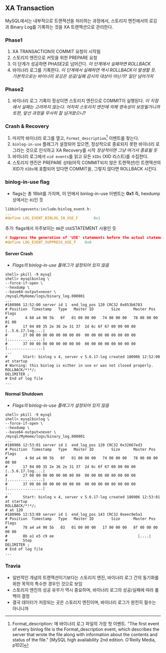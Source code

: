 ## XA Transaction
MySQL에서는 내부적으로 트랜잭션을 처리하는 과정에서, 스토리지 엔진에서의 로깅과 Binary Log를 기록하는 것을 XA 트랜잭션으로 관리한다.

### Phase1
1. XA TRANSACTION의 COMMIT 요청이 시작됨
2. 스토리지 엔진으로 커밋을 위한 PREPARE 요청
3. 이 단계가 성공하면 PHASE2로 넘어간다.
*이 단계에서 실패하면 ROLLBACK*
1. 바이너리 로그를 기록한다.
*이 단계에서 실패하면 역시 ROLLBACK이 발생할 듯. 기본적으로는 바이너리 로깅은 성공/실패 감시의 대상이 아닌가? 일단 넘어가자*

### Phase2
1. 바이너리 로그 기록이 정상이면 스토리지 엔진으로 COMMIT이 실행된다.
*이 지점에서 실패는 고려하지 않는다. 어차피 스토리지 엔진에 의해 영속성이 보장될거니까*
*또한, 앞선 과정을 무사히 잘 넘겨왔으니?*

### Crash & Recovery
1. 마지막 바이너리 로그를 열고, `Format_description`[^1] 이벤트를 찾는다.
2. `binlog-in-use` 플래그가 설정되어 있으면, 정상적으로 종료되지 못한 바이너리 로그라는 것으로 인식하고 XA Recovery를 시작
*정상적이면 그냥 여기서 종료될 듯*
3. 바이너리 로그에서 `xid events`를 읽고 모든 `XIDs` (XID 리스트)를 수집한다.
4. 스토리지 엔진은 PREPARE 상태(아직 COMMIT되지 않은 트랜잭션)인 트랜잭션의 XID가 `XIDs`에 포함되어 있다면 COMMIT을, 그렇지 않다면 ROLLBACK 시킨다.

### binlog-in-use flag
- flags는 총 16bit를 가지며, 이 안에서 binlog-in-use 이벤트는 **0x1**
즉, hexdump상에서는 `01`인 듯
```c++
libbinlogevents/include/binlog_event.h:
...
#define LOG_EVENT_BINLOG_IN_USE_F       0x1
```
추가: flags에서 자주보이는 `08`은 `USE`STATEMENT 사용인 듯
```c++
# Suppress the generation of 'USE' statements before the actual statement.
#define LOG_EVENT_SUPPRESS_USE_F    0x8
```
#### Server Crash
- *Flags의 binlog-in-use 플래그가 설정되어 있지 않음*
```
shell> pkill -9 mysql
shell> mysqlbinlog \
--force-if-open \
--hexdump \
--base64-output=never \
/mysql/MyHome/logs/binary_log.000001
...
#180906 12:52:00 server id 1  end_log_pos 120 CRC32 0x053b6783
# Position  Timestamp   Type   Master ID        Size      Master Pos    Flags
#        4 60 a4 90 5b   0f   01 00 00 00   74 00 00 00   78 00 00 00   01 00
#       17 04 00 35 2e 36 2e 31 37  2d 6c 6f 67 00 00 00 00 |..5.6.17.log....|
#       27 00 00 00 00 00 00 00 00  00 00 00 00 00 00 00 00 |................|
#       37 00 00 00 00 00 00 00 00  00 00 00 00 00 00 00 00 |................|
...
#       Start: binlog v 4, server v 5.6.17-log created 180906 12:52:00 at startup
# Warning: this binlog is either in use or was not closed properly.
ROLLBACK/*!*/;
DELIMITER ;
# End of log file
...
```
#### Normal Shutdown
- *Flags의 binlog-in-use 플래그가 설정되어 있지 않음*
```
shell> pkill -9 mysql
shell> mysqlbinlog \
--force-if-open \
--hexdump \
--base64-output=never \
/mysql/MyHome/logs/binary_log.000001
...
#180906 12:53:01 server id 1  end_log_pos 120 CRC32 0x32667ed3
# Position  Timestamp   Type   Master ID        Size      Master Pos    Flags
#        4 9d a4 90 5b   0f   01 00 00 00   74 00 00 00   78 00 00 00   00 00
#       17 04 00 35 2e 36 2e 31 37  2d 6c 6f 67 00 00 00 00 |..5.6.17.log....|
#       27 00 00 00 00 00 00 00 00  00 00 00 00 00 00 00 00 |................|
#       37 00 00 00 00 00 00 00 00  00 00 00 00 00 00 00 00 |................|
...
#       Start: binlog v 4, server v 5.6.17-log created 180906 12:53:01 at startup
ROLLBACK/*!*/;
# at 120
#180906 12:53:08 server id 1  end_log_pos 143 CRC32 0xeec9e5a1
# Position  Timestamp   Type   Master ID        Size      Master Pos    Flags
#       78 a4 a4 90 5b   03   01 00 00 00   17 00 00 00   8f 00 00 00   00 00
#       8b a1 e5 c9 ee                                      |....|
#       Stop
DELIMITER ;
# End of log file
...
```

### Travia
- 일반적인 개념의 트랜잭션이기보다는 스토리지 엔진, 바이너리 로그 간의 동기화를 위한 목적의 특수한 경우인 것으로 보임
- 스토리지 엔진의 성공 유무가 역시 중요하며, 바이너리 로그의 성공/실패에 따라 롤백이 결정
- 결국 데이터가 저장되는 곳은 스토리지 엔진이며, 바이너리 로그가 완전히 필수는 아니니까

[^1]: Format_description: 매 바이너리 로그 파일의 가장 첫 이벤트. "The first event of every binlog file is the Format_description event, which describes the server that wrote the file along with information about the contents and status of the file." [MySQL high availability 2nd edition. O'Reilly Media, p102]
